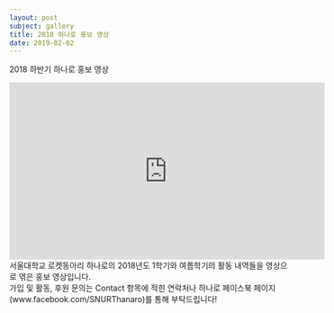 ```yaml
---
layout: post
subject: gallery
title: 2018 하나로 홍보 영상
date: 2019-02-02
---
```

2018 하반기 하나로 홍보 영상<br/>
<iframe width="560" height="315" src="https://www.youtube.com/embed/1BM5Eyf5Jmw" frameborder="0" allow="autoplay; encrypted-media" allowfullscreen></iframe><br/>
서울대학교 로켓동아리 하나로의 2018년도 1학기와 여름학기의 활동 내역들을 영상으로 엮은 홍보 영상입니다.<br/>
가입 및 활동, 후원 문의는 Contact 항목에 적힌 연락처나 하나로 페이스북 페이지(www.facebook.com/SNURThanaro)를 통해 부탁드립니다!
